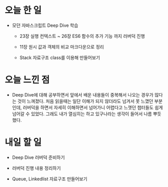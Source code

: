 # 오늘 한 일

-   모던 자바스크립트 Deep Dive 학습

    -   23장 실행 컨텍스트 ~ 26장 ES6 함수의 추가 기능 까지 러버덕 진행

    -   11장 원시 값과 객체의 비교 마크다운으로 정리

    -   Stack 자료구조 class를 이용해 만들어보기

# 오늘 느낀 점

-   Deep Dive에 대해 공부하면서 앞에서 배운 내용들이 중복해서 나오는 경우가 많다는 것이 느껴졌다. 처음 읽을때는 일단 이해가 되지 않더라도 넘겨서 못 느꼈던 부분인데, 러버덕을 하면서 자세히 이해하면서 넘어가니 어렵다고 느꼇던 챕터들도 쉽게 넘어갈 수 있었다. 그래도 내가 열심히는 하고 있구나라는 생각이 들어서 나름 뿌듯했다.

# 내일 할 일

-   Deep Dive 러버덕 준비하기

-   러버덕 진행 내용 정리하기

-   Queue, Linkedlist 자료구조 만들어보기

